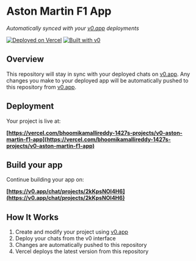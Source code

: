 # Aston Martin F1 App

*Automatically synced with your [v0.app](https://v0.app) deployments*

[![Deployed on Vercel](https://img.shields.io/badge/Deployed%20on-Vercel-black?style=for-the-badge&logo=vercel)](https://vercel.com/bhoomikamallireddy-1427s-projects/v0-aston-martin-f1-app)
[![Built with v0](https://img.shields.io/badge/Built%20with-v0.app-black?style=for-the-badge)](https://v0.app/chat/projects/2kKpsNOl4H6)

## Overview

This repository will stay in sync with your deployed chats on [v0.app](https://v0.app).
Any changes you make to your deployed app will be automatically pushed to this repository from [v0.app](https://v0.app).

## Deployment

Your project is live at:

**[https://vercel.com/bhoomikamallireddy-1427s-projects/v0-aston-martin-f1-app](https://vercel.com/bhoomikamallireddy-1427s-projects/v0-aston-martin-f1-app)**

## Build your app

Continue building your app on:

**[https://v0.app/chat/projects/2kKpsNOl4H6](https://v0.app/chat/projects/2kKpsNOl4H6)**

## How It Works

1. Create and modify your project using [v0.app](https://v0.app)
2. Deploy your chats from the v0 interface
3. Changes are automatically pushed to this repository
4. Vercel deploys the latest version from this repository
